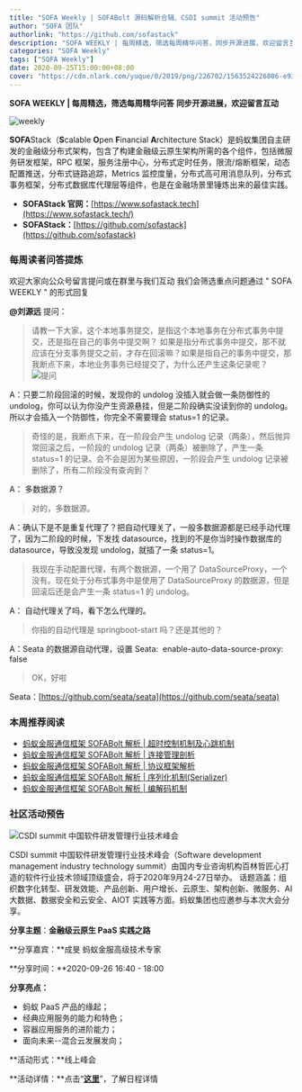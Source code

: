 ```yaml
---
title: "SOFA Weekly | SOFABolt 源码解析合辑、CSDI summit 活动预告"
author: "SOFA 团队"
authorlink: "https://github.com/sofastack"
description: "SOFA WEEKLY | 每周精选，筛选每周精华问答，同步开源进展，欢迎留言互动。"
categories: "SOFA Weekly"
tags: ["SOFA Weekly"]
date: 2020-09-25T15:00:00+08:00
cover: "https://cdn.nlark.com/yuque/0/2019/png/226702/1563524226806-e93607a3-1b77-4ca2-8c3c-0384ab966154.png"
---
```


**SOFA WEEKLY | 每周精选，筛选每周精华问答**
**同步开源进展，欢迎留言互动**

![weekly](https://cdn.nlark.com/yuque/0/2019/jpeg/226702/1562925824761-fc720f21-9622-437b-a783-0b0729eda119.jpeg)

**SOFA**Stack（**S**calable **O**pen **F**inancial **A**rchitecture Stack）是蚂蚁集团自主研发的金融级分布式架构，包含了构建金融级云原生架构所需的各个组件，包括微服务研发框架，RPC 框架，服务注册中心，分布式定时任务，限流/熔断框架，动态配置推送，分布式链路追踪，Metrics 监控度量，分布式高可用消息队列，分布式事务框架，分布式数据库代理层等组件，也是在金融场景里锤炼出来的最佳实践。

- **SOFAStack 官网：**[https://www.sofastack.tech](https://www.sofastack.tech/)
- **SOFAStack：**[https://github.com/sofastack](https://github.com/sofastack)

### 每周读者问答提炼

欢迎大家向公众号留言提问或在群里与我们互动
我们会筛选重点问题通过 " SOFA WEEKLY " 的形式回复

**@刘源远** 提问：

> 请教一下大家，这个本地事务提交，是指这个本地事务在分布式事务中提交，还是指在自己的事务中提交啊？
> 如果是指分布式事务中提交，那不就应该在分支事务提交之前，才存在回滚嘛？如果是指自己的事务中提交，那我断点下来，本地业务事务已经提交了，为什么还产生这条记录呢？
> ![提问](https://cdn.nlark.com/yuque/0/2020/png/226702/1601188821699-842c1b7e-e706-4d40-be78-c21032ede80e.png)

A：只要二阶段回滚的时候，发现你的 undolog 没插入就会做一条防御性的 undolog，你可以认为你没产生资源悬挂，但是二阶段确实没读到你的 undolog。所以才会插入一个防御性，你完全不需要理会 status=1 的记录。

> 奇怪的是，我断点下来，在一阶段会产生 undolog 记录（两条），然后抛异常回滚之后，一阶段的 undolog 记录（两条）被删除了，产生一条 status=1 的记录。会不会是因为某些原因，一阶段会产生 undolog 记录被删除了，所有二阶段没有查询到？

A： 多数据源？

> 对的，多数据源。

A：确认下是不是重复代理了？把自动代理关了，一般多数据源都是已经手动代理了，因为二阶段的时候，下发找 datasource，找到的不是你当时操作数据库的 datasource，导致没发现 undolog，就插了一条 status=1。

> 我现在手动配置代理，有两个数据源，一个用了 DataSourceProxy，一个没有。现在处于分布式事务中是使用了 DataSourceProxy 的数据源，但是回滚后还是会产生一条 status=1 的 undolog。

A： 自动代理关了吗，看下怎么代理的。

> 你指的自动代理是 springboot-start 吗？还是其他的？

A：Seata 的数据源自动代理，设置 Seata:
  enable-auto-data-source-proxy: false

> OK，好啦

Seata：[https://github.com/seata/seata](https://github.com/seata/seata)

### 本周推荐阅读

- [蚂蚁金服通信框架 SOFABolt 解析 | 超时控制机制及心跳机制](/blog/sofa-bolt-timeout-and-heart-beat-deep-dive/)
- [蚂蚁金服通信框架 SOFABolt 解析 | 连接管理剖析](/blog/sofa-blot-connection-management-deep-dive/)
- [蚂蚁金服通信框架 SOFABolt 解析 | 协议框架解析](/blog/sofa-bolt-framework-deep-dive/)
- [蚂蚁金服通信框架 SOFABolt 解析 | 序列化机制(Serializer)](/blog/sofa-bolt-serialization-deep-dive/)
- [蚂蚁金服通信框架 SOFABolt 解析 | 编解码机制](/blog/sofa-bolt-codec-deep-dive/)

### 社区活动预告

![CSDI summit 中国软件研发管理行业技术峰会](https://cdn.nlark.com/yuque/0/2020/png/226702/1601189501239-6958d749-c5d6-4584-b3e2-4d4410b9b4f7.png)

CSDI summit 中国软件研发管理行业技术峰会（Software development management industry technology summit）由国内专业咨询机构百林哲匠心打造的软件行业技术领域顶级盛会，将于2020年9月24-27日举办。
话题涵盖：组织数字化转型、研发效能、产品创新、用户增长、云原生、架构创新、微服务、AI 大数据、数据安全和云安全、AIOT 实践等方面。蚂蚁集团也应邀参与本次大会分享。

**分享主题**：**金融级云原生 PaaS 实践之路**

**分享嘉宾：**成旻 蚂蚁金服高级技术专家

**分享时间：**2020-09-26 16:40 - 18:00

**分享亮点：**

- 蚂蚁 PaaS 产品的缘起；
- 经典应用服务的能力和特色；
- 容器应用服务的进阶能力；
- 面向未来--混合云发展发向；

**活动形式：**线上峰会

**活动详情：**点击“[**这里**](https://www.bagevent.com/event/6540795?aId=1693921)”，了解日程详情
